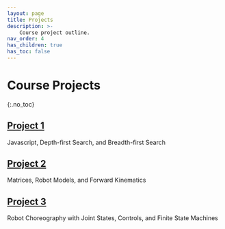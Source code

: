 ```yaml
---
layout: page
title: Projects
description: >-
    Course project outline.
nav_order: 4
has_children: true
has_toc: false
---
```


# Course Projects
{:.no_toc}

<!-- ## Table of contents
{: .no_toc .text-delta }

1. TOC
{:toc}

--- -->

## [Project 1](/CSCI5551-Spr25/projects/project1/)

Javascript, Depth-first Search, and Breadth-first Search



## [Project 2](/CSCI5551-Spr25/projects/project2/)

Matrices, Robot Models, and Forward Kinematics



## [Project 3](/CSCI5551-Spr25/projects/project3/)

Robot Choreography with Joint States, Controls, and Finite State Machines

<!-- 

## [Project 4](/CSCI5551-Spr25/projects/project4/)

Pseudoinverse, Jacobian, and Inverse Kinematics

## [Project 5](/CSCI5551-Spr25/projects/project5/)

RRT, Configuration Space, and Collision Detection

## [Project 6](/CSCI5551-Spr25/projects/project6/) -->

<!-- Mobile Manipulation with RRT-Connect, Inverse Kinematics, and Finite State Machines. -->
